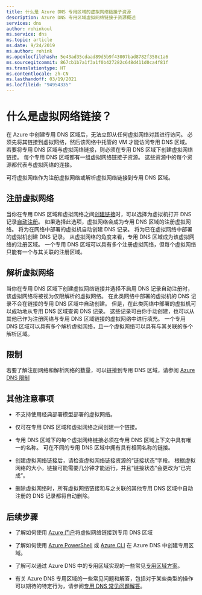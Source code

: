 ```yaml
---
title: 什么是 Azure DNS 专用区域的虚拟网络链接子资源
description: Azure DNS 专用区域虚拟网络链接子资源概述
services: dns
author: rohinkoul
ms.service: dns
ms.topic: article
ms.date: 9/24/2019
ms.author: rohink
ms.openlocfilehash: 5e43ad35cdaad89d5b9f43007bad8782f358c1a6
ms.sourcegitcommit: 867cb1b7a1f3a1f0b427282c648d411d0ca4f81f
ms.translationtype: HT
ms.contentlocale: zh-CN
ms.lasthandoff: 03/19/2021
ms.locfileid: "94954335"
---
```

# <a name="what-is-a-virtual-network-link"></a>什么是虚拟网络链接？

在 Azure 中创建专用 DNS 区域后，无法立即从任何虚拟网络对其进行访问。 必须先将其链接到虚拟网络，然后该网络中托管的 VM 才能访问专用 DNS 区域。
若要将专用 DNS 区域与虚拟网络链接，则必须在专用 DNS 区域下创建虚拟网络链接。 每个专用 DNS 区域都有一组虚拟网络链接子资源。 这些资源中的每个资源都代表与虚拟网络的连接。

可将虚拟网络作为注册虚拟网络或解析虚拟网络链接到专用 DNS 区域。

## <a name="registration-virtual-network"></a>注册虚拟网络

当你在专用 DNS 区域和虚拟网络之间[创建链接](./private-dns-getstarted-portal.md#link-the-virtual-network)时，可以选择为虚拟机打开 DNS 记录[自动注册](./private-dns-autoregistration.md)。 如果选择此选项，虚拟网络会成为专用 DNS 区域的注册虚拟网络。 将为在网络中部署的虚拟机自动创建 DNS 记录。 将为已在虚拟网络中部署的虚拟机创建 DNS 记录。 从虚拟网络的角度来看，专用 DNS 区域成为该虚拟网络的注册区域。
一个专用 DNS 区域可以具有多个注册虚拟网络，但每个虚拟网络只能有一个与其关联的注册区域。

## <a name="resolution-virtual-network"></a>解析虚拟网络

当你在专用 DNS 区域下创建虚拟网络链接并选择不启用 DNS 记录自动注册时，该虚拟网络将被视为仅限解析的虚拟网络。 在此类网络中部署的虚拟机的 DNS 记录不会在链接的专用 DNS 区域中自动创建。 但是，在此类网络中部署的虚拟机可以成功地从专用 DNS 区域查询 DNS 记录。 这些记录可由你手动创建，也可以从其他已作为注册网络与专用 DNS 区域链接的虚拟网络中进行填充。
一个专用 DNS 区域可以具有多个解析虚拟网络，且一个虚拟网络可以具有与其关联的多个解析区域。

## <a name="limits"></a>限制

若要了解注册网络和解析网络的数量，可以链接到专用 DNS 区域，请参阅 [Azure DNS 限制](../azure-resource-manager/management/azure-subscription-service-limits.md#azure-dns-limits)

## <a name="other-considerations"></a>其他注意事项

* 不支持使用经典部署模型部署的虚拟网络。

* 仅可在专用 DNS 区域和虚拟网络之间创建一个链接。

* 专用 DNS 区域下的每个虚拟网络链接必须在专用 DNS 区域上下文中具有唯一的名称。 可在不同的专用 DNS 区域中拥有具有相同名称的链接。

* 创建虚拟网络链接后，请检查虚拟网络链接资源的“链接状态”字段。 根据虚拟网络的大小，链接可能需要几分钟才能运行，并且“链接状态”会更改为“已完成”。

* 删除虚拟网络时，所有虚拟网络链接和与之关联的其他专用 DNS 区域中自动注册的 DNS 记录都将自动删除。

## <a name="next-steps"></a>后续步骤

* 了解如何使用 [Azure 门户](./private-dns-getstarted-portal.md#link-the-virtual-network)将虚拟网络链接到专用 DNS 区域

* 了解如何使用 [Azure PowerShell](./private-dns-getstarted-powershell.md) 或 [Azure CLI](./private-dns-getstarted-cli.md) 在 Azure DNS 中创建专用区域。

* 了解可以通过 Azure DNS 中的专用区域实现的一些常见[专用区域方案](./private-dns-scenarios.md)。

* 有关 Azure DNS 专用区域的一些常见问题和解答，包括对于某些类型的操作可以期待的特定行为，请参阅[专用 DNS 常见问题解答](./dns-faq-private.md)。